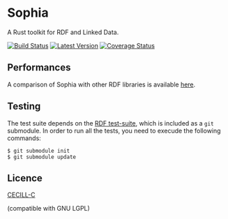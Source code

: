 # Sophia

A Rust toolkit for RDF and Linked Data.

[![Build Status](https://travis-ci.org/pchampin/sophia_rs.svg?branch=master)](https://travis-ci.org/pchampin/sophia_rs)
[![Latest Version](https://img.shields.io/crates/v/sophia.svg)](https://crates.io/crates/sophia)
[![Coverage Status](https://coveralls.io/repos/github/pchampin/sophia_rs/badge.svg?branch=master)](https://coveralls.io/github/pchampin/sophia_rs?branch=master)

## Performances

A comparison of Sophia with other RDF libraries is available
[here](https://github.com/pchampin/sophia_benchmark/blob/master/benchmark_results.ipynb).

## Testing

The test suite depends on the [RDF test-suite],
which is included as a `git` submodule.
In order to run all the tests, you need to execude the following commands:
```
$ git submodule init
$ git submodule update
```


## Licence

[CECILL-C]

(compatible with GNU LGPL)

[CECILL-C]: http://www.cecill.info/licences/Licence_CeCILL-C_V1-en.html
[RDF test-suite]: https://github.com/w3c/rdf-tests/
